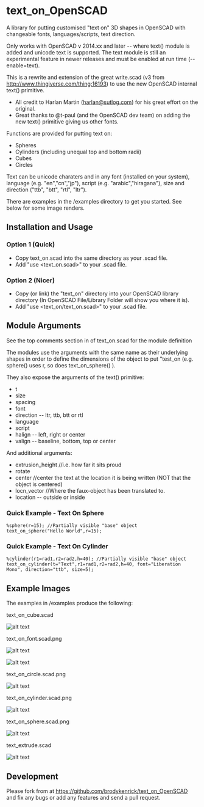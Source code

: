 text_on_OpenSCAD
================

A library for putting customised "text on" 3D shapes in OpenSCAD with changeable fonts, languages/scripts, text direction.

Only works with OpenSCAD v 2014.xx and later -- where text() module is added and unicode text is supported. The text module is still an experimental feature in newer releases and must be enabled at run time (--enable=text).


This is a rewrite and extension of the great write.scad (v3 from http://www.thingiverse.com/thing:16193) to use the new OpenSCAD internal text() primitive.
* All credit to Harlan Martin (harlan@sutlog.com) for his great effort on the original.
* Great thanks to @t-paul (and the OpenSCAD dev team) on adding the new text() primitive giving us other fonts.

Functions are provided for putting text on:
* Spheres
* Cylinders (including unequal top and bottom radii)
* Cubes
* Circles

Text can be unicode charaters and in any font (installed on your system), language (e.g. "en","cn","jp"), script (e.g. "arabic","hiragana"), size and direction ("ttb", "btt", "rtl", "ltr").

There are examples in the /examples directory to get you started. See below for some image renders.

## Installation and Usage

### Option 1 (Quick)
* Copy text_on.scad into the same directory as your .scad file.
* Add "use <text_on.scad>" to your .scad file.

### Option 2 (Nicer)
* Copy (or link) the "text_on" directory into your OpenSCAD library directory (In OpenSCAD File/Library Folder will show you where it is).
* Add "use <text_on/text_on.scad>" to your .scad file.

## Module Arguments

See the top comments section in of text_on.scad for the module definition

The modules use the arguments with the same name as their underlying shapes in order to define the dimensions of the object to put "test_on (e.g. sphere() uses r, so does text_on_sphere() ).

They also expose the arguments of the text() primitive:
* t
* size
* spacing
* font
* direction -- ltr, ttb, btt or rtl
* language
* script
* halign -- left, right or center
* valign -- baseline, bottom, top or center

And additional arguments:
* extrusion_height //i.e. how far it sits proud
* rotate
* center //center the text at the location it is being written (NOT that the object is centered)
* locn_vector //Where the faux-object has been translated to.
* location -- outside or inside

### Quick Example - Text On Sphere

    %sphere(r=15); //Partially visible "base" object
    text_on_sphere("Hello World",r=15);

### Quick Example - Text On Cylinder

    %cylinder(r1=rad1,r2=rad2,h=40); //Partially visible "base" object
    text_on_cylinder(t="Text",r1=rad1,r2=rad2,h=40, font="Liberation Mono", direction="ttb", size=5);


## Example Images

The examples in /examples produce the following:

text_on_cube.scad

![alt text](examples/text_on_cube.scad.png "text_on_cube.scad image")

text_on_font.scad.png

![alt text](examples/text_on_font.scad.png "text_on_font.scad image")

![alt text](examples/text_on_surface.scad.png "text_on_surface.scad image")

text_on_circle.scad.png

![alt text](examples/text_on_circle.scad.png "text_on_circle.scad image")

text_on_cylinder.scad.png

![alt text](examples/text_on_cylinder.scad.png "text_on_cylinder.scad image")

text_on_sphere.scad.png

![alt text](examples/text_on_sphere.scad.png "text_on_sphere.scad image")

text_extrude.scad

![alt text](examples/text_extrude.scad.png "text_extrude.scad image")


## Development

Please fork from at https://github.com/brodykenrick/text_on_OpenSCAD and fix any bugs or add any features and send a pull request.

